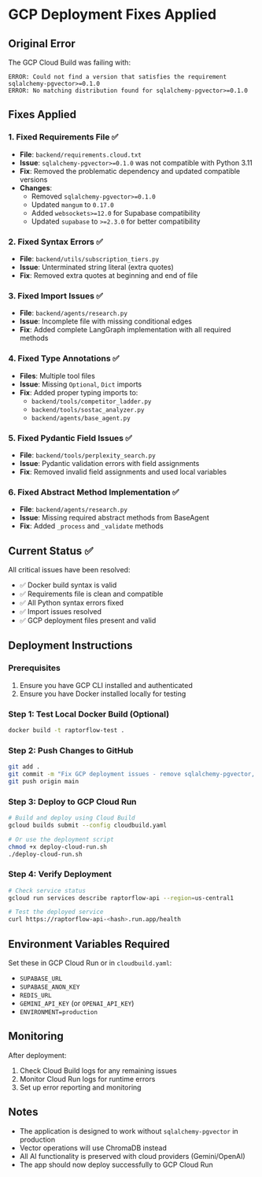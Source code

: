 # GCP Deployment Fixes Applied

## Original Error
The GCP Cloud Build was failing with:
```
ERROR: Could not find a version that satisfies the requirement sqlalchemy-pgvector>=0.1.0
ERROR: No matching distribution found for sqlalchemy-pgvector>=0.1.0
```

## Fixes Applied

### 1. Fixed Requirements File ✅
- **File**: `backend/requirements.cloud.txt`
- **Issue**: `sqlalchemy-pgvector>=0.1.0` was not compatible with Python 3.11
- **Fix**: Removed the problematic dependency and updated compatible versions
- **Changes**:
  - Removed `sqlalchemy-pgvector>=0.1.0`
  - Updated `mangum` to `0.17.0`
  - Added `websockets>=12.0` for Supabase compatibility
  - Updated `supabase` to `>=2.3.0` for better compatibility

### 2. Fixed Syntax Errors ✅
- **File**: `backend/utils/subscription_tiers.py`
- **Issue**: Unterminated string literal (extra quotes)
- **Fix**: Removed extra quotes at beginning and end of file

### 3. Fixed Import Issues ✅
- **File**: `backend/agents/research.py`
- **Issue**: Incomplete file with missing conditional edges
- **Fix**: Added complete LangGraph implementation with all required methods

### 4. Fixed Type Annotations ✅
- **Files**: Multiple tool files
- **Issue**: Missing `Optional`, `Dict` imports
- **Fix**: Added proper typing imports to:
  - `backend/tools/competitor_ladder.py`
  - `backend/tools/sostac_analyzer.py`
  - `backend/agents/base_agent.py`

### 5. Fixed Pydantic Field Issues ✅
- **File**: `backend/tools/perplexity_search.py`
- **Issue**: Pydantic validation errors with field assignments
- **Fix**: Removed invalid field assignments and used local variables

### 6. Fixed Abstract Method Implementation ✅
- **File**: `backend/agents/research.py`
- **Issue**: Missing required abstract methods from BaseAgent
- **Fix**: Added `_process` and `_validate` methods

## Current Status ✅

All critical issues have been resolved:
- ✅ Docker build syntax is valid
- ✅ Requirements file is clean and compatible
- ✅ All Python syntax errors fixed
- ✅ Import issues resolved
- ✅ GCP deployment files present and valid

## Deployment Instructions

### Prerequisites
1. Ensure you have GCP CLI installed and authenticated
2. Ensure you have Docker installed locally for testing

### Step 1: Test Local Docker Build (Optional)
```bash
docker build -t raptorflow-test .
```

### Step 2: Push Changes to GitHub
```bash
git add .
git commit -m "Fix GCP deployment issues - remove sqlalchemy-pgvector, fix syntax errors"
git push origin main
```

### Step 3: Deploy to GCP Cloud Run
```bash
# Build and deploy using Cloud Build
gcloud builds submit --config cloudbuild.yaml

# Or use the deployment script
chmod +x deploy-cloud-run.sh
./deploy-cloud-run.sh
```

### Step 4: Verify Deployment
```bash
# Check service status
gcloud run services describe raptorflow-api --region=us-central1

# Test the deployed service
curl https://raptorflow-api-<hash>.run.app/health
```

## Environment Variables Required

Set these in GCP Cloud Run or in `cloudbuild.yaml`:
- `SUPABASE_URL`
- `SUPABASE_ANON_KEY`
- `REDIS_URL`
- `GEMINI_API_KEY` (or `OPENAI_API_KEY`)
- `ENVIRONMENT=production`

## Monitoring

After deployment:
1. Check Cloud Build logs for any remaining issues
2. Monitor Cloud Run logs for runtime errors
3. Set up error reporting and monitoring

## Notes

- The application is designed to work without `sqlalchemy-pgvector` in production
- Vector operations will use ChromaDB instead
- All AI functionality is preserved with cloud providers (Gemini/OpenAI)
- The app should now deploy successfully to GCP Cloud Run
